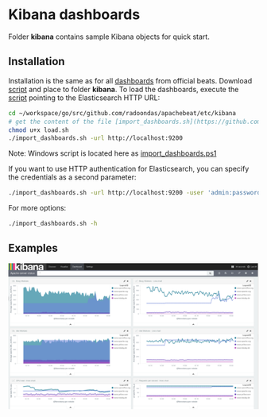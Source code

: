 # Kibana dashboards

Folder **kibana** contains sample Kibana objects for quick start.

## Installation

Installation is the same as for all [dashboards](https://github.com/elastic/beats-dashboards) from official beats. Download [script](https://github.com/elastic/beats-dashboards/blob/master/load.sh) and place to folder **kibana**. To load the dashboards, execute the [script](https://github.com/elastic/beats-dashboards/blob/master/load.sh) pointing to the Elasticsearch HTTP URL:

```bash
cd ~/workspace/go/src/github.com/radoondas/apachebeat/etc/kibana
# get the content of the file [import_dashboards.sh](https://github.com/elastic/beats/blob/master/dev-tools/import_dashboards.sh) and save on the disk
chmod u+x load.sh
./import_dashboards.sh -url http://localhost:9200
```
Note: Windows script is located here as [import_dashboards.ps1](https://github.com/elastic/beats/blob/master/dev-tools/import_dashboards.ps1)

If you want to use HTTP authentication for Elasticsearch, you can specify the credentials as a second parameter:

```bash
./import_dashboards.sh -url http://localhost:9200 -user 'admin:password'
```

For more options:

```bash
./import_dashboards.sh -h
```

## Examples

![Apache HTTPD server-status](/docs/images/apache-server-status.png)
